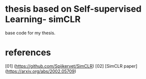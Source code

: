# thesis based on Self-supervised Learning- simCLR
base code for my thesis. 

# references
[01] (https://github.com/Spijkervet/SimCLR)
[02] [SimCLR paper] (https://arxiv.org/abs/2002.05709)

